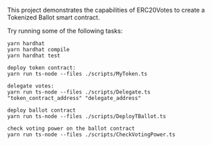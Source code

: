 This project demonstrates the capabilities of ERC20Votes to create a Tokenized Ballot smart contract.

Try running some of the following tasks:

```shell
yarn hardhat 
yarn hardhat compile
yarn hardhat test

deploy token contract:
yarn run ts-node --files ./scripts/MyToken.ts

delegate votes:
yarn run ts-node --files ./scripts/Delegate.ts "token_contract_address" "delegate_address"

deploy ballot contract
yarn run ts-node --files ./scripts/DeployTBallot.ts

check voting power on the ballot contract
yarn run ts-node --files ./scripts/CheckVotingPower.ts

```
